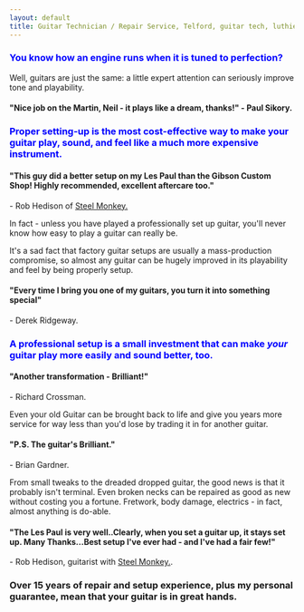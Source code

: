 ```yaml
---
layout: default
title: Guitar Technician / Repair Service, Telford, guitar tech, luthier, guitar repair, guitar service, bass repair, bass guitar repair, bass tech, guitar setup, guitar set up, guitar workshop,Neil Cowmeadow, Guitar Tuition, Guitar Teachers, Telford Guitar Teachers, Bridgnorth Guitar Lessons, Telford Guitar Lessons, Broseley Guitar Lessons, Guitar Lessons in Telford, Telford Music Lessons, Shropshire Guitar Lessons, Shropshire Guitar Teachers, Individual Guitar Lesson, Children's Guitar Lesson, Guitar Lessons, Bass Guitar Teacher, bass guitar lesson, Lessons, Guitar Teacher, Bass Lessons, Instrument Repair, Technician, Telford, Guitar Repair, Guitar Expert, How to Play Guitar, How to Play Bass, DBS, CRB checked, Broseley, Bridgnorth, Much Wenlock, How to Compose, Composition, Technique, Easy Guitar, Easy Guitar Lessons, easy strings, intermediate Guitar Lessons, advanced Guitar Lessons, expert Guitar Lessons,For Beginners, For Intermediates, For Experts, easy strings, song writing, arthritis, pain, wrist, fingers, sore, guitar pain, guitar rehab, guitar rehabilitation, free guitar lessons, guitar technique, guitar guide, guitar coach.Guitar Teacher, Telford Guitar Teacher, Bridgnorth Guitar Lessons, Telford Guitar Lessons, Broseley Guitar Lessons, Guitar Lessons in Telford, Telford Music Lessons, Shropshire Guitar Lessons, Shropshire Guitar Teacher, Individual Guitar Lessons, Children's Guitar Lessons, Guitar Lessons, Bass Guitar Lessons, Guitar Teacher, Bass Lessons, Instrument Repair, guitar repair, guitar tech, guitar setup, guitar set-up, guitar set up, Bass Guitar set-up, bass  guitar setup, bass guitar set up.
---
```


<p><h3><font color="blue">
You know how an engine runs when it is tuned to perfection?</font></h3></p>
<p>Well, guitars are just the same: a little expert attention can seriously improve tone and playability. 
</p>
<p><h4><strong>"Nice job on the Martin, Neil - it plays like a dream, thanks!"</strong> - Paul Sikory.</h4>
</p>
<p><font color="blue"><h3>
Proper setting-up is the most cost-effective way to make your guitar play, sound, and feel like a much more expensive instrument. </h3></font>
</p>
<p><strong><h4>"This guy did a better setup on my Les Paul than the Gibson Custom Shop! Highly recommended, excellent aftercare too."</h4></strong> - Rob Hedison of <a href="http://www.steel-monkey.com/index.html">Steel Monkey.</a></p>
<p>In fact - unless you have played a professionally set up guitar, you'll never know how easy to play a guitar can really be.
</p><p>
It's a sad fact that factory guitar setups are usually a mass-production compromise, so almost any guitar can be hugely improved in its playability and feel by being properly setup. 
</p>
<p><strong><h4>"Every time I bring you one of my guitars, you turn it into something special"</h4></strong> - Derek Ridgeway.
</p>

<p>
<h3><font color="blue">A professional setup is a small investment that can make <em>your</em> guitar play more easily and sound better, too.</font></h3>
</p>
<p><strong><h4>"Another transformation - Brilliant!"</h4></strong> - Richard Crossman.</p>
<p>
Even your old Guitar can be brought back to life and give you years more service for way less than you'd lose by trading it in for another guitar. </p>
<p><strong><h4>"P.S. The guitar's Brilliant."</h4></strong> - Brian Gardner.
</p>
<p>
From small tweaks to the dreaded dropped guitar, the good news is that it probably isn't terminal. Even broken necks can be repaired as good as new without costing you a fortune. 
Fretwork, body damage, electrics - in fact, almost anything is do-able.</p>
<p><strong><h4>"The Les Paul is very well..Clearly, when you set a guitar up, it stays set up. Many Thanks...Best setup I've ever had - and I've had a fair few!"</h4></strong> - Rob Hedison, guitarist with <a href="http://www.steel-monkey.com/index.html">Steel Monkey.</a>.
</p><p>

<p>
<h3>Over 15 years of repair and setup experience, plus my personal guarantee, mean that your guitar is in great hands.</h3>
</p>
